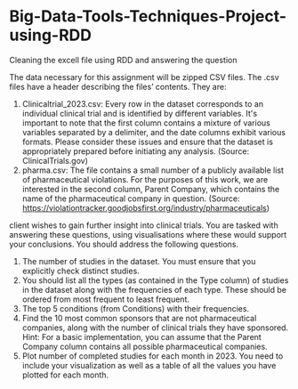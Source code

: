 # Big-Data-Tools-Techniques-Project-using-RDD
Cleaning the excell file using RDD and answering the question


The data necessary for this assignment will be zipped CSV files. The .csv files have a header
describing the files’ contents. They are:
1. Clinicaltrial_2023.csv:
Every row in the dataset corresponds to an individual clinical trial and is identified 
by different variables. It's important to note that the first column contains a mixture 
of various variables separated by a delimiter, and the date columns exhibit various 
formats. Please consider these issues and ensure that the dataset is appropriately 
prepared before initiating any analysis.
(Source: ClinicalTrials.gov)
2. pharma.csv:
The file contains a small number of a publicly available list of pharmaceutical 
violations. For the purposes of this work, we are interested in the second column, 
Parent Company, which contains the name of the pharmaceutical company in 
question. 
(Source: https://violationtracker.goodjobsfirst.org/industry/pharmaceuticals)

client wishes to gain further insight into 
clinical trials. You are tasked with answering these questions, using visualisations where 
these would support your conclusions.
You should address the following questions. 
1. The number of studies in the dataset. You must ensure that you explicitly check 
distinct studies.
2. You should list all the types (as contained in the Type column) of studies in the 
dataset along with the frequencies of each type. These should be ordered from 
most frequent to least frequent.
3. The top 5 conditions (from Conditions) with their frequencies.
4. Find the 10 most common sponsors that are not pharmaceutical companies, along 
with the number of clinical trials they have sponsored. Hint: For a basic 
implementation, you can assume that the Parent Company column contains all 
possible pharmaceutical companies.
5. Plot number of completed studies for each month in 2023. You need to include your 
visualization as well as a table of all the values you have plotted for each month.
